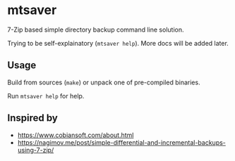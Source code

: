 # mtsaver

7-Zip based simple directory backup command line solution.

Trying to be self-explainatory (`mtsaver help`). More docs will be added later.

## Usage

Build from sources (`make`) or unpack one of pre-compiled binaries.

Run `mtsaver help` for help.

## Inspired by
- https://www.cobiansoft.com/about.html
- https://nagimov.me/post/simple-differential-and-incremental-backups-using-7-zip/
